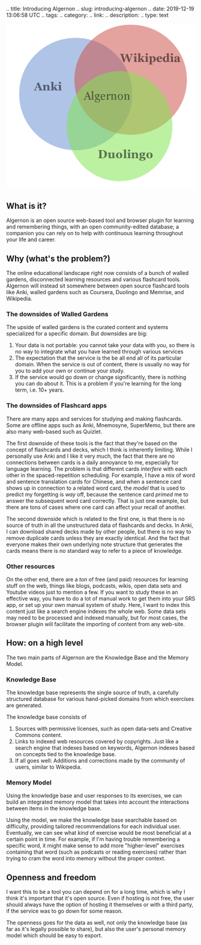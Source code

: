 .. title: Introducing Algernon
.. slug: introducing-algernon
.. date: 2019-12-19 13:06:58 UTC
.. tags: 
.. category: 
.. link: 
.. description: 
.. type: text

![](/images/algernon_venndiagram.png "Algernon")

## What is it?
Algernon is an open source web-based tool and browser plugin for learning and remembering things, with an open community-edited database; a companion you can rely on to help with continuous learning throughout your life and career.

## Why (what's the problem?)
The online educational landscape right now consists of a bunch of walled gardens, disconnected learning resources and various flashcard tools.
Algernon will instead sit somewhere between open source flashcard tools like Anki, walled gardens such as Coursera, Duolingo and Memrise, and Wikipedia.

### The downsides of Walled Gardens
The upside of walled gardens is the curated content and systems specialized for a specific domain. But downsides are big:

1. Your data is not portable: you cannot take your data with you, so there is no way to integrate what you have learned through various services
2. The expectation that the service is the be all end all of its particular domain. When the service is out of content, there is usually no way for you to add your own or continue your study.
3. If the service would go down or change significantly, there is nothing you can do about it. This is a problem if you're learning for the long term, i.e. 10+ years.

### The downsides of Flashcard apps
There are many apps and services for studying and making flashcards. Some are offline apps such as Anki, Mnemosyne, SuperMemo, but there are also many web-based such as Quizlet.

The first downside of these tools is the fact that they're based on the concept of flashcards and decks, which I think is inherently limiting. While I personally use Anki and I like it very much, the fact that there are no connections between cards is a daily annoyance to me, especially for language learning. The problem is that different cards _interfere_ with each other in the spaced-repetition scheduling. For example, I have a mix of word and sentence translation cards for Chinese, and when a sentence card shows up in connection to a related word card, the _model_ that is used to predict my forgetting is _way_ off, because the sentence card _primed_ me to answer the subsequent word card correctly. That is just one example, but there are tons of cases where one card can affect your recall of another.

The second downside which is related to the first one, is that there is no source of truth in all the unstructured data of flashcards and decks. In Anki, I can download shared decks made by other people, but there is no way to remove duplicate cards unless they are exactly identical. And the fact that everyone makes their own underlying note structure that generates the cards means there is no standard way to refer to a piece of knowledge.

### Other resources
On the other end, there are a _ton_ of free (and paid) resources for learning stuff on the web, things like blogs, podcasts, wikis, open data sets and Youtube videos just to mention a few. If you want to study these in an effective way, you have to do a lot of manual work to get them into your SRS app, or set up your own manual system of study. Here, I want to index this content just like a search engine indexes the whole web. Some data sets may need to be processed and indexed manually, but for most cases, the browser plugin will facilitate the importing of content from any web-site.

## How: on a high level
The two main parts of Algernon are the Knowledge Base and the Memory Model.

### Knowledge Base
The knowledge base represents the single source of truth, a carefully structured database for various hand-picked domains from which exercises are generated.

The knowledge base consists of

1. Sources with permissive licenses, such as open data-sets and Creative Commons content.
2. Links to indexed web resources covered by copyrights. Just like a search engine that indexes based on keywords, Algernon indexes based on concepts tied to the knowledge base.
3. If all goes well: Additions and corrections made by the community of users, similar to Wikipedia.

### Memory Model
Using the knowledge base and user responses to its exercises, we can build an integrated memory model that takes into account the interactions between items in the knowledge base.

Using the model, we make the knowledge base searchable based on difficulty, providing tailored recommendations for each individual user. Eventually, we can see what _kind_ of exercise would be most beneficial at a certain point in time. For example, if I'm having trouble remembering a specific word, it might make sense to add more "higher-level" exercises containing that word (such as podcasts or reading exercises) rather than trying to cram the word into memory without the proper context.

## Openness and freedom
I want this to be a tool you can depend on for a long time, which is why I think it's important that it's open source. Even if hosting is not free, the user should always have the option of hosting it themselves or with a third party, if the service was to go down for some reason.

The openness goes for the data as well, not only the knowledge base (as far as it's legally possible to share), but also the user's personal memory model which should be easy to export.
